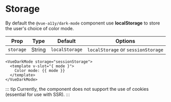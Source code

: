 # Storage

By default the `@vue-a11y/dark-mode` component use **localStorage** to store the user's choice of color mode.

| Prop         | Type      | Default        | Options            
| ------------ | --------- | -------------  | -------------------
| `storage`    | String    | `localStorage` | `localStorage` or `sessionStorage`            

```vue
<VueDarkMode storage="sessionStorage">
  <template v-slot="{ mode }">
    Color mode: {{ mode }}
  </template>
</VueDarkMode>
```

::: tip
Currently, the component does not support the use of cookies (essential for use with SSR).
:::